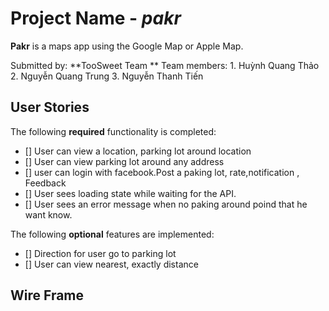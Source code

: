 # Project Name - *pakr*

**Pakr** is a maps app using the Google Map or Apple Map.


Submitted by: **TooSweet Team **
Team members:   1. Huỳnh Quang Thảo 
                2. Nguyễn Quang Trung 
                3. Nguyễn Thanh Tiến


## User Stories

The following **required** functionality is completed:

- [] User can view a location, parking lot around location
- [] User can view parking lot around any address 
- [] user can login with facebook.Post a paking lot, rate,notification , Feedback 
- [] User sees loading state while waiting for the API.
- [] User sees an error message when no paking around poind that he want know.
 
The following **optional** features are implemented:
- [] Direction for user go to parking lot
- [] User can view nearest, exactly distance

## Wire Frame
